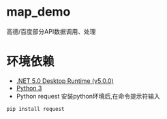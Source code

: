 # map_demo
高德/百度部分API数据调用、处理

# 环境依赖
 - [.NET 5.0 Desktop Runtime (v5.0.0)][1]
 - [Python 3][2]
 - Python request
   安装python环境后,在命令提示符输入   
 ```
 pip install request
 ```

[1]: https://dotnet.microsoft.com/download/dotnet/thank-you/runtime-desktop-5.0.0-windows-x64-installer
[2]: https://www.python.org/downloads/release/python-395/

